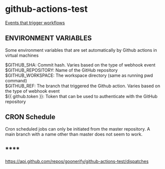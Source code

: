 # github-actions-test

[Events that trigger workflows](https://docs.github.com/en/actions/reference/events-that-trigger-workflows)


## **ENVIRONMENT VARIABLES**
Some environment variables that are set automatically by Github actions in virtual machines

$GITHUB_SHA: Commit hash. Varies based on the type of webhook event<br/>
$GITHUB_REPOSITORY: Name of the GitHub repository<br/>
$GITHUB_WORKSPACE: The workspace directory (same as running pwd command)<br/>
$GITHUB_REF: The branch that triggered the Github action. Varies based on the type of webhook event<br/>
${{ github.token }}: Token that can be used to authenticate with the GitHub repository<br/>

## **CRON Schedule**
Cron scheduled jobs can only be initiated from the master repository. A main branch with a name other than master does not seem to work.

## ****
https://api.github.com/repos/goonerify/github-actions-test/dispatches
